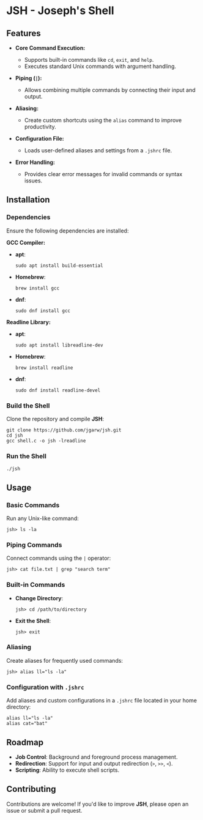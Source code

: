 # JSH - Joseph's Shell

## Features

- **Core Command Execution:**
  - Supports built-in commands like `cd`, `exit`, and `help`.
  - Executes standard Unix commands with argument handling.

- **Piping (`|`):**
  - Allows combining multiple commands by connecting their input and output.

- **Aliasing:**
  - Create custom shortcuts using the `alias` command to improve productivity.

- **Configuration File:**
  - Loads user-defined aliases and settings from a `.jshrc` file.

- **Error Handling:**
  - Provides clear error messages for invalid commands or syntax issues.

## Installation

### Dependencies

Ensure the following dependencies are installed:

**GCC Compiler:**  
  - **apt**:
    ```shell
    sudo apt install build-essential
    ```
  - **Homebrew**:
    ```shell
    brew install gcc
    ```
  - **dnf**:
    ```shell
    sudo dnf install gcc
    ```
**Readline Library:**
  - **apt**:
    ```shell
    sudo apt install libreadline-dev
    ```
  - **Homebrew**:
    ```shell
    brew install readline
    ```
  - **dnf**:
    ```shell
    sudo dnf install readline-devel
    ```


### Build the Shell

Clone the repository and compile **JSH**:

```shell
git clone https://github.com/jgarw/jsh.git 
cd jsh
gcc shell.c -o jsh -lreadline
```

### Run the Shell

```shell
./jsh
```

## Usage

### Basic Commands

Run any Unix-like command:

```shell
jsh> ls -la
```

### Piping Commands

Connect commands using the `|` operator:

```shell
jsh> cat file.txt | grep "search term"
```

### Built-in Commands

- **Change Directory**:
  ```shell
  jsh> cd /path/to/directory
  ```
- **Exit the Shell**:
  ```shell
  jsh> exit
  ```

### Aliasing

Create aliases for frequently used commands:

```shell
jsh> alias ll="ls -la"
```

### Configuration with `.jshrc`

Add aliases and custom configurations in a `.jshrc` file located in your home directory:

```shell
alias ll="ls -la"
alias cat="bat"
```

## Roadmap

- **Job Control**: Background and foreground process management.
- **Redirection**: Support for input and output redirection (`>`, `>>`, `<`).
- **Scripting**: Ability to execute shell scripts.

## Contributing

Contributions are welcome! If you'd like to improve **JSH**, please open an issue or submit a pull request.
